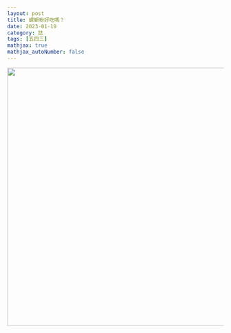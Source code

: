 ```yaml
---
layout: post
title: 螺螄粉好吃嗎？
date: 2023-01-19
category: 誌
tags: [五四三]
mathjax: true
mathjax_autoNumber: false
---
```


<img src="/blog/assets/images/2023/lathe.jpg" style="width:600px"/>
